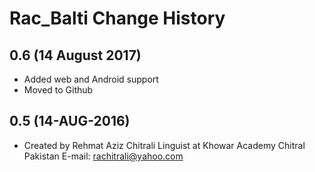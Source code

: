 Rac_Balti Change History
=======================

0.6 (14 August 2017)
-----------------

* Added web and Android support
* Moved to Github


0.5 (14-AUG-2016)
-----------------
* Created by Rehmat Aziz Chitrali Linguist at Khowar Academy Chitral Pakistan E-mail: rachitrali@yahoo.com

